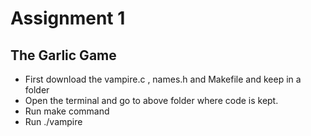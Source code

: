 # Assignment 1
## The Garlic Game 
- First download the vampire.c , names.h and Makefile and keep in a folder
- Open the terminal and go to above folder where code is kept.
- Run make command 
- Run ./vampire